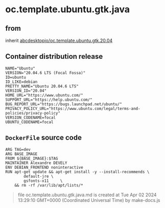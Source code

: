 # oc.template.ubuntu.gtk.java
## from
 inherit [abcdesktopio/oc.template.ubuntu.gtk.20.04](../oc.template.ubuntu.gtk.20.04)
## Container distribution release


``` 
NAME="Ubuntu"
VERSION="20.04.6 LTS (Focal Fossa)"
ID=ubuntu
ID_LIKE=debian
PRETTY_NAME="Ubuntu 20.04.6 LTS"
VERSION_ID="20.04"
HOME_URL="https://www.ubuntu.com/"
SUPPORT_URL="https://help.ubuntu.com/"
BUG_REPORT_URL="https://bugs.launchpad.net/ubuntu/"
PRIVACY_POLICY_URL="https://www.ubuntu.com/legal/terms-and-policies/privacy-policy"
VERSION_CODENAME=focal
UBUNTU_CODENAME=focal

```



## `DockerFile` source code

``` 
ARG TAG=dev
ARG BASE_IMAGE
FROM ${BASE_IMAGE}:$TAG
MAINTAINER Alexandre DEVELY 
ENV DEBIAN_FRONTEND noninteractive
RUN apt-get update && apt-get install -y --install-recommends \
        default-jre	\
        gsfonts-x11   	\
    && rm -rf /var/lib/apt/lists/*	

```



> file oc.template.ubuntu.gtk.java.md is created at Tue Apr 02 2024 13:29:10 GMT+0000 (Coordinated Universal Time) by make-docs.js
